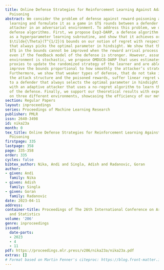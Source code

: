 ```yaml
---
title: Online Defense Strategies for Reinforcement Learning Against Adaptive Reward
  Poisoning
abstract: We consider the problem of defense against reward-poisoning attacks in reinforcement
  learning and formulate it as a game in $T$ rounds between a defender and an adaptive
  attacker in an adversarial environment. To address this problem, we design two novel
  defense algorithms. First, we propose Exp3-DARP, a defense algorithm that uses Exp3
  as a hyperparameter learning subroutine, and show that it achieves order-optimal
  $\tilde{\Theta}(T^{1/2})$ bounds on our notion of regret with respect to a defense
  that always picks the optimal parameter in hindsight. We show that the order of
  $T$ in the bounds cannot be improved when the reward arrival process is adversarial,
  even if the feedback model of the defense is stronger. However, assuming that the
  environment is stochastic, we propose OMDUCB-DARP that uses estimates of costs as
  proxies to update the randomized strategy of the learner and are able to substantially
  improve the bounds proportional to how smoothly the attacker’s strategy changes.
  Furthermore, we show that weaker types of defense, that do not take into account
  the attack structure and the poisoned rewards, suffer linear regret with respect
  to a defender that always selects the optimal parameter in hindsight when faced
  with an adaptive attacker that uses a no-regret algorithm to learn the behavior
  of the defense. Finally, we support our theoretical results with experimental evaluations
  on three different environments, showcasing the efficiency of our methods.
section: Regular Papers
layout: inproceedings
series: Proceedings of Machine Learning Research
publisher: PMLR
issn: 2640-3498
id: nika23a
month: 0
tex_title: Online Defense Strategies for Reinforcement Learning Against Adaptive Reward
  Poisoning
firstpage: 335
lastpage: 358
page: 335-358
order: 335
cycles: false
bibtex_author: Nika, Andi and Singla, Adish and Radanovic, Goran
author:
- given: Andi
  family: Nika
- given: Adish
  family: Singla
- given: Goran
  family: Radanovic
date: 2023-04-11
address:
container-title: Proceedings of The 26th International Conference on Artificial Intelligence
  and Statistics
volume: '206'
genre: inproceedings
issued:
  date-parts:
  - 2023
  - 4
  - 11
pdf: https://proceedings.mlr.press/v206/nika23a/nika23a.pdf
extras: []
# Format based on Martin Fenner's citeproc: https://blog.front-matter.io/posts/citeproc-yaml-for-bibliographies/
---
```


